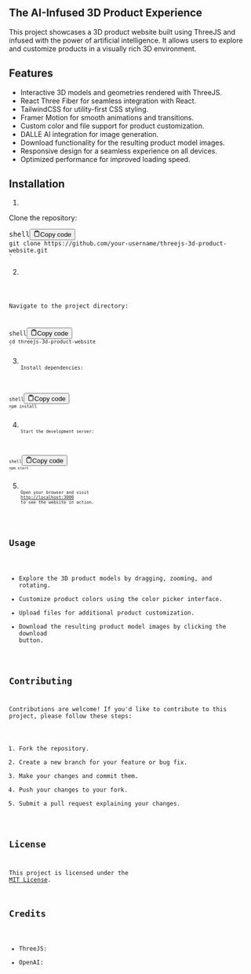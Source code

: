 ## The AI-Infused 3D Product Experience

This project showcases a 3D product website built using ThreeJS and infused with the power of artificial intelligence. It allows users to explore and customize products in a visually rich 3D environment.
## Features
- Interactive 3D models and geometries rendered with ThreeJS.
- React Three Fiber for seamless integration with React.
- TailwindCSS for utility-first CSS styling.
- Framer Motion for smooth animations and transitions.
- Custom color and file support for product customization.
- DALLE AI integration for image generation.
- Download functionality for the resulting product model images.
- Responsive design for a seamless experience on all devices.
- Optimized performance for improved loading speed.

## Installation
1. 
Clone the repository:
<pre><div class="bg-black rounded-md mb-4"><div class="flex items-center relative text-gray-200 bg-gray-800 px-4 py-2 text-xs font-sans justify-between rounded-t-md"><span>shell</span><button class="flex ml-auto gap-2"><svg stroke="currentColor" fill="none" stroke-width="2" viewBox="0 0 24 24" stroke-linecap="round" stroke-linejoin="round" class="h-4 w-4" height="1em" width="1em" xmlns="http://www.w3.org/2000/svg"><path d="M16 4h2a2 2 0 0 1 2 2v14a2 2 0 0 1-2 2H6a2 2 0 0 1-2-2V6a2 2 0 0 1 2-2h2"></path><rect x="8" y="2" width="8" height="4" rx="1" ry="1"></rect></svg>Copy code</button></div><div class="p-4 overflow-y-auto"><code class="!whitespace-pre hljs language-shell p-4">git clone https://github.com/your-username/threejs-3d-product-website.git
`</code></div></div></pre>
2. <code class="!whitespace-pre hljs language-shell p-4">
Navigate to the project directory:
<pre><div class="bg-black rounded-md mb-4"><div class="flex items-center relative text-gray-200 bg-gray-800 px-4 py-2 text-xs font-sans justify-between rounded-t-md"><span>shell</span><button class="flex ml-auto gap-2"><svg stroke="currentColor" fill="none" stroke-width="2" viewBox="0 0 24 24" stroke-linecap="round" stroke-linejoin="round" class="h-4 w-4" height="1em" width="1em" xmlns="http://www.w3.org/2000/svg"><path d="M16 4h2a2 2 0 0 1 2 2v14a2 2 0 0 1-2 2H6a2 2 0 0 1-2-2V6a2 2 0 0 1 2-2h2"></path><rect x="8" y="2" width="8" height="4" rx="1" ry="1"></rect></svg>Copy code</button></div><div class="p-4 overflow-y-auto"><code class="!whitespace-pre hljs language-shell p-4">cd threejs-3d-product-website
`</code></div></div></pre></code>
3. <code class="!whitespace-pre hljs language-shell p-4"><code class="!whitespace-pre hljs language-shell p-4">
Install dependencies:
<pre><div class="bg-black rounded-md mb-4"><div class="flex items-center relative text-gray-200 bg-gray-800 px-4 py-2 text-xs font-sans justify-between rounded-t-md"><span>shell</span><button class="flex ml-auto gap-2"><svg stroke="currentColor" fill="none" stroke-width="2" viewBox="0 0 24 24" stroke-linecap="round" stroke-linejoin="round" class="h-4 w-4" height="1em" width="1em" xmlns="http://www.w3.org/2000/svg"><path d="M16 4h2a2 2 0 0 1 2 2v14a2 2 0 0 1-2 2H6a2 2 0 0 1-2-2V6a2 2 0 0 1 2-2h2"></path><rect x="8" y="2" width="8" height="4" rx="1" ry="1"></rect></svg>Copy code</button></div><div class="p-4 overflow-y-auto"><code class="!whitespace-pre hljs language-shell p-4">npm install
`</code></div></div></pre></code></code>
4. <code class="!whitespace-pre hljs language-shell p-4"><code class="!whitespace-pre hljs language-shell p-4"><code class="!whitespace-pre hljs language-shell p-4">
Start the development server:
<pre><div class="bg-black rounded-md mb-4"><div class="flex items-center relative text-gray-200 bg-gray-800 px-4 py-2 text-xs font-sans justify-between rounded-t-md"><span>shell</span><button class="flex ml-auto gap-2"><svg stroke="currentColor" fill="none" stroke-width="2" viewBox="0 0 24 24" stroke-linecap="round" stroke-linejoin="round" class="h-4 w-4" height="1em" width="1em" xmlns="http://www.w3.org/2000/svg"><path d="M16 4h2a2 2 0 0 1 2 2v14a2 2 0 0 1-2 2H6a2 2 0 0 1-2-2V6a2 2 0 0 1 2-2h2"></path><rect x="8" y="2" width="8" height="4" rx="1" ry="1"></rect></svg>Copy code</button></div><div class="p-4 overflow-y-auto"><code class="!whitespace-pre hljs language-shell p-4">npm start
`</code></div></div></pre></code></code></code>
5. <code class="!whitespace-pre hljs language-shell p-4"><code class="!whitespace-pre hljs language-shell p-4"><code class="!whitespace-pre hljs language-shell p-4">
Open your browser and visit <a href="http://localhost:3000" target="_new">http://localhost:3000</a> to see the website in action.
  </code></code>

## Usage
- Explore the 3D product models by dragging, zooming, and rotating.
- Customize product colors using the color picker interface.
- Upload files for additional product customization.
- Download the resulting product model images by clicking the download button.

## Contributing
Contributions are welcome! If you'd like to contribute to this project, please follow these steps:

1. Fork the repository.
2. Create a new branch for your feature or bug fix.
3. Make your changes and commit them.
4. Push your changes to your fork.
5. Submit a pull request explaining your changes.

## License
This project is licensed under the <a href="LICENSE" target="_new">MIT License</a>.
## Credits

- ThreeJS:
- OpenAI:
